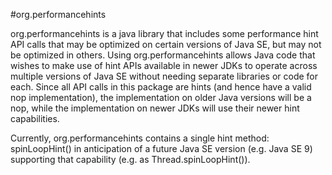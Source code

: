 #org.performancehints

org.performancehints is a java library that includes some performance hint
API calls that may be optimized on certain versions of Java SE, but may not
be optimized in others. Using org.performancehints allows Java code
that wishes to make use of hint APIs available in newer JDKs to operate
across multiple versions of Java SE without needing separate libraries or
code for each. Since all API calls in this package are hints (and hence
have a valid nop implementation), the implementation on older Java versions
will be a nop, while the implementation on newer JDKs will use their
newer hint capabilities.

Currently, org.performancehints contains a single hint method: spinLoopHint()
in anticipation of a future Java SE version (e.g. Java SE 9) supporting
that capability (e.g. as Thread.spinLoopHint()).
